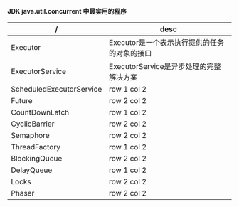 **JDK java.util.concurrent 中最实用的程序**


/| desc
---|---
Executor | Executor是一个表示执行提供的任务的对象的接口
ExecutorService | ExecutorService是异步处理的完整解决方案
ScheduledExecutorService | row 1 col 2
Future | row 2 col 2
CountDownLatch | row 1 col 2
CyclicBarrier | row 2 col 2
Semaphore | row 2 col 2
ThreadFactory | row 1 col 2
BlockingQueue | row 2 col 2
DelayQueue | row 1 col 2
Locks | row 2 col 2
Phaser | row 2 col 2
